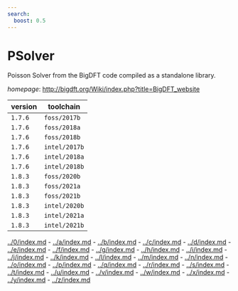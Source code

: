 ```yaml
---
search:
  boost: 0.5
---
```

# PSolver

Poisson Solver from the BigDFT code compiled as a standalone library.

*homepage*: <http://bigdft.org/Wiki/index.php?title=BigDFT_website>

version | toolchain
--------|----------
``1.7.6`` | ``foss/2017b``
``1.7.6`` | ``foss/2018a``
``1.7.6`` | ``foss/2018b``
``1.7.6`` | ``intel/2017b``
``1.7.6`` | ``intel/2018a``
``1.7.6`` | ``intel/2018b``
``1.8.3`` | ``foss/2020b``
``1.8.3`` | ``foss/2021a``
``1.8.3`` | ``foss/2021b``
``1.8.3`` | ``intel/2020b``
``1.8.3`` | ``intel/2021a``
``1.8.3`` | ``intel/2021b``

[../0/index.md](0) - [../a/index.md](a) - [../b/index.md](b) - [../c/index.md](c) - [../d/index.md](d) - [../e/index.md](e) - [../f/index.md](f) - [../g/index.md](g) - [../h/index.md](h) - [../i/index.md](i) - [../j/index.md](j) - [../k/index.md](k) - [../l/index.md](l) - [../m/index.md](m) - [../n/index.md](n) - [../o/index.md](o) - [../p/index.md](p) - [../q/index.md](q) - [../r/index.md](r) - [../s/index.md](s) - [../t/index.md](t) - [../u/index.md](u) - [../v/index.md](v) - [../w/index.md](w) - [../x/index.md](x) - [../y/index.md](y) - [../z/index.md](z)

